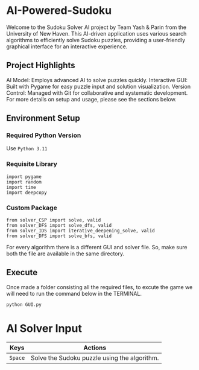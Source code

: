 # AI-Powered-Sudoku
Welcome to the Sudoku Solver AI project by Team Yash & Parin from the University of New Haven. This AI-driven application uses various search algorithms to efficiently solve Sudoku puzzles, providing a user-friendly graphical interface for an interactive experience.

## Project Highlights
AI Model: Employs advanced AI to solve puzzles quickly.
Interactive GUI: Built with Pygame for easy puzzle input and solution visualization.
Version Control: Managed with Git for collaborative and systematic development.
For more details on setup and usage, please see the sections below.

## Environment Setup
  ### Required Python Version
  Use `Python 3.11` 

  ### Requisite Library
  ```
  import pygame
  import random
  import time
  import deepcopy
  ```
  ### Custom Package

  ```
  from solver_CSP import solve, valid
  from solver_DFS import solve_dfs, valid
  from solver_IDS import iterative_deepening_solve, valid
  from solver_DFS import solve_bfs, valid
  ```
  For every algorithm there is a different GUI and solver file. So, make sure both the file are available in the same directory.
## Execute
Once made a folder consisting all the required files, to excute the game we will need to run the command below in the TERMINAL.
```
python GUI.py
```

# AI Solver Input
| Keys              | Actions                                                          |
|-------------------|------------------------------------------------------------------|
|`Space`  	        | Solve the Sudoku puzzle using the algorithm.                     |
  
